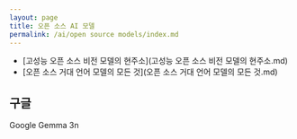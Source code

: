 ```yaml
---
layout: page
title: 오픈 소스 AI 모델
permalink: /ai/open source models/index.md
---
```


- [고성능 오픈 소스 비전 모델의 현주소](고성능 오픈 소스 비전 모델의 현주소.md)
- [오픈 소스 거대 언어 모델의 모든 것](오픈 소스 거대 언어 모델의 모든 것.md)

## 구글
Google Gemma 3n
